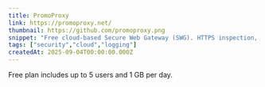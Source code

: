 ```yaml
---
title: PromoProxy
link: https://promoproxy.net/
thumbnail: https://github.com/promoproxy.png
snippet: "Free cloud-based Secure Web Gateway (SWG). HTTPS inspection, antivirus, filtering, and log auditing with simple browser settings."
tags: ["security","cloud","logging"]
createdAt: 2025-09-04T00:00:00.000Z
---
```

Free plan includes up to 5 users and 1 GB per day.  
